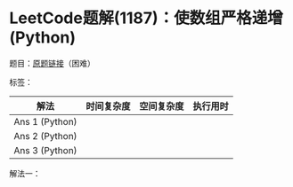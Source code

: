 # LeetCode题解(1187)：使数组严格递增(Python)

题目：[原题链接](https://leetcode-cn.com/problems/make-array-strictly-increasing/)（困难）

标签：

| 解法           | 时间复杂度 | 空间复杂度 | 执行用时 |
| -------------- | ---------- | ---------- | -------- |
| Ans 1 (Python) |            |            |          |
| Ans 2 (Python) |            |            |          |
| Ans 3 (Python) |            |            |          |

解法一：

